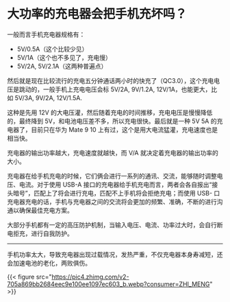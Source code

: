 # 大功率的充电器会把手机充坏吗？


一般而言手机充电器规格有：

-   5V/0.5A（这个比较少见）
-   5V/1A（这个也不多见了，充电慢）
-   5V/2A, 5V/2.1A（这两种普遍点）

然后就是现在比较流行的充电五分钟通话两小时的快充了（QC3.0），这个充电电压是跳动的，一般手机上充电电压会标 5V/2A, 9V/1.2A, 12V/1A，也能更大，比如 5V/3A, 9V/2A, 12V/1.5A.

这种是先用 12V 的大电压灌，然后随着充电的时间推移，充电电压是慢慢降低的，最终降到 5V，和电池电压差不多，所以充电很快。最后就是一种 5V 5A 的充电器了，目前只在华为 Mate 9 10 上有过，这个是用大电流猛灌，充电速度也是相当快。

充电器的输出功率越大，充电速度就越快，而 V/A 就决定着充电器的输出功率的大小。

充电器在给手机充电的时候，它们俩会进行一系列的通讯、交流，能够随时调整电压、电流。对于使用 USB-A 接口的充电器给手机充电而言，两者会各自报出“接头暗号”，匹配上了将会进行充电，匹配不上手机将会拒绝充电；而使用 USB- 口充电器充电的话，手机与充电器之间的交流将会更加的频繁、准确，不断的进行沟通以确保最佳充电方案。

大部分手机都有一定的高压防护机制，当输入电压、电流、功率过大时，会自行断电拒充，进行自我防护。

---

手机功率太大，导致充电器出现过载情况，发热严重，不仅充电器本身寿减短，还会加速电池的老化，两败俱伤。

{{< figure src="https://pic4.zhimg.com/v2-705a869bb2684eec9e100ee1097ec603_b.webp?consumer=ZHI_MENG" >}}
